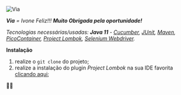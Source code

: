 ![Via](https://img.shields.io/badge/Via-Ivone-red)

_**Via** = Ivone Feliz!!! **Muito Obrigada pela oportunidade!**_

_Tecnologias necessárias/usadas:
**Java 11** - [Cucumber](https://cucumber.io), [JUnit](https://junit.org/junit4), [Maven](https://maven.apache.org), [PicoContainer](http://picocontainer.com), [Project Lombok](https://projectlombok.org), [Selenium Webdriver](https://www.selenium.dev/documentation/webdriver)._

**Instalação**

1. realize o `git clone` do projeto;
2. realize a instalação do plugin _Project Lombok_ na sua IDE favorita [clicando aqui](https://projectlombok.org);

🤜🤛